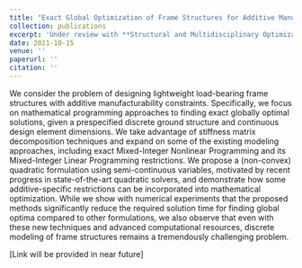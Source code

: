 ```yaml
---
title: "Exact Global Optimization of Frame Structures for Additive Manufacturing"
collection: publications
excerpt: 'Under review with **Structural and Multidisciplinary Optimization Journal**'
date: 2021-10-15
venue: ''
paperurl: ''
citation: ''
---
```

We consider the problem of designing lightweight load-bearing frame structures with additive manufacturability constraints. Specifically, we focus on mathematical programming approaches to finding exact globally optimal solutions, given a prespecified discrete ground structure and continuous design element dimensions. We take advantage of stiffness matrix decomposition techniques and expand on some of the existing modeling approaches, including exact Mixed-Integer Nonlinear Programming and its Mixed-Integer Linear Programming restrictions. We propose a (non-convex) quadratic formulation using semi-continuous variables, motivated by recent progress in state-of-the-art quadratic solvers, and demonstrate how some additive-specific restrictions can be incorporated into mathematical optimization. While we show with numerical experiments that the proposed methods significantly reduce the required solution time for finding global optima compared to other formulations, we also observe that even with these new techniques and advanced computational resources, discrete modeling of frame structures remains a tremendously challenging problem.

[Link will be provided in near future]

